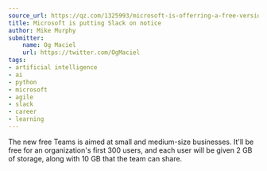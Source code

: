 ```yaml
---
source_url: https://qz.com/1325993/microsoft-is-offerring-a-free-version-of-its-slack-competitor-teams/
title: Microsoft is putting Slack on notice
author: Mike Murphy
submitter:
    name: Og Maciel
    url: https://twitter.com/OgMaciel
tags:
- artificial intelligence
- ai
- python
- microsoft
- agile
- slack
- career
- learning
---
```


The new free Teams is aimed at small and medium-size businesses. It'll be free for an organization's first 300 users, and each user will be given 2 GB of storage, along with 10 GB that the team can share.
